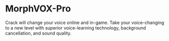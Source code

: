 # MorphVOX-Pro
Crack will change your voice online and in-game. Take your voice-changing to a new level with superior voice-learning technology, background cancellation, and sound quality.
